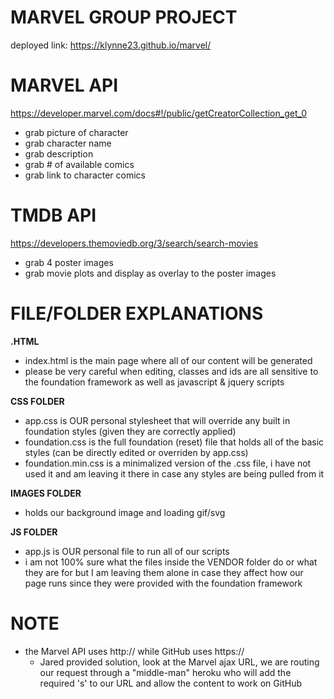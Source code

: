 # MARVEL GROUP PROJECT 

deployed link: https://klynne23.github.io/marvel/

# MARVEL API
https://developer.marvel.com/docs#!/public/getCreatorCollection_get_0
* grab picture of character
* grab character name
* grab description
* grab # of available comics
* grab link to character comics

# TMDB API
https://developers.themoviedb.org/3/search/search-movies
* grab 4 poster images
* grab movie plots and display as overlay to the poster images

# FILE/FOLDER EXPLANATIONS

**.HTML**
* index.html is the main page where all of our content will be generated
* please be very careful when editing, classes and ids are all sensitive to the foundation framework as well as javascript & jquery scripts

**CSS FOLDER**
* app.css is OUR personal stylesheet that will override any built in foundation styles (given they are correctly applied)
* foundation.css is the full foundation (reset) file that holds all of the basic styles (can be directly edited or overriden by app.css)
* foundation.min.css is a minimalized version of the .css file, i have not used it and am leaving it there in case any styles are being pulled from it

**IMAGES FOLDER**
* holds our background image and loading gif/svg

**JS FOLDER**
* app.js is OUR personal file to run all of our scripts
* i am not 100% sure what the files inside the VENDOR folder do or what they are for but I am leaving them alone in case they affect how our page runs since they were provided with the foundation framework

# NOTE
* the Marvel API uses http:// while GitHub uses https:// 
    * Jared provided solution, look at the Marvel ajax URL, we are routing our request through a "middle-man" heroku who will add the required 's' to our URL and allow the content to work on GitHub



